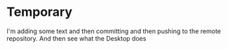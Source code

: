 # Temporary
I'm adding
some text and then committing and then pushing to the remote repository. And then see
what the Desktop does 
